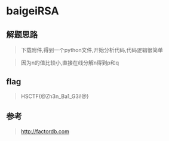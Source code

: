 # baigeiRSA

## 解题思路

> 下载附件,得到一个python文件,开始分析代码,代码逻辑很简单

> 因为n的值比较小,直接在线分解n得到p和q

## flag

> HSCTF{@Zh3n_Ba1_G3i!@}

## 参考

> http://factordb.com